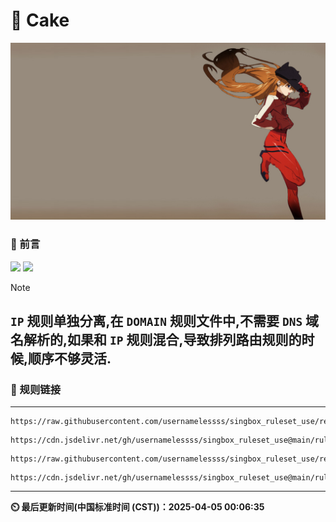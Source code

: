 
# 🧸 Cake
![](https://raw.githubusercontent.com/usernamelessss/picture-bed/main/images/202504042256831.jpg)
### 📣 前言
![](https://shields.io/badge/-移除重复规则-ff69b4) ![](https://shields.io/badge/-IP&nbsp;规则单独存放不与&nbsp;DOMAIN&nbsp;等混合-green)
> [!NOTE]
**`IP` 规则单独分离,在 `DOMAIN` 规则文件中,不需要 `DNS` 域名解析的,如果和 `IP` 规则混合,导致排列路由规则的时候,顺序不够灵活.**
---

###  🔗 规则链接
---

```url
https://raw.githubusercontent.com/usernamelessss/singbox_ruleset_use/refs/heads/main/rule/Cake/Cake_No_IP.json
```

```url
https://cdn.jsdelivr.net/gh/usernamelessss/singbox_ruleset_use@main/rule/Cake/Cake_No_IP.json
```

```url
https://raw.githubusercontent.com/usernamelessss/singbox_ruleset_use/refs/heads/main/rule/Cake/Cake_No_IP.srs
```

```url
https://cdn.jsdelivr.net/gh/usernamelessss/singbox_ruleset_use@main/rule/Cake/Cake_No_IP.srs
```

---
**⏲️ 最后更新时间(中国标准时间 (CST))：2025-04-05 00:06:35**